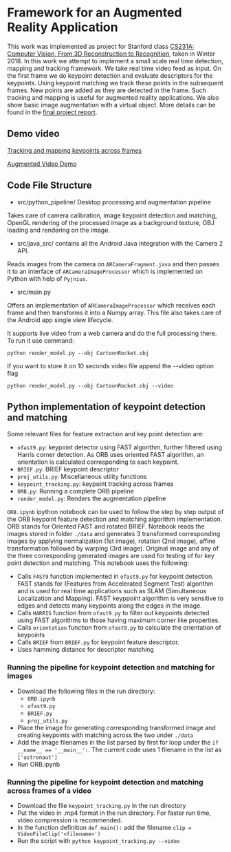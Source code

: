 # Framework for an Augmented Reality Application

This work was implemented as project for Stanford class [CS231A: Computer Vision, From 3D Reconstruction to Recognition](https://web.stanford.edu/class/cs231a/), taken in Winter 2018. In this work we attempt to implement a small scale real time detection,
mapping and tracking framework. We take real time video feed as input.
On the first frame we do keypoint detection and evaluate descriptors for
the keypoints. Using keypoint matching we track these points in the
subsequent frames. New points are added as they are detected in the
frame. Such tracking and mapping is useful for augmented reality
applications. We also show basic image augmentation with a virtual
object. More details can be found in the [final project report](https://github.com/beeRitu/Parallel-Tracking-and-Mapping-PTAM/blob/master/Final_Report.pdf).

## Demo video

[Tracking and mapping keypoints across frames](https://youtu.be/tlSAWjjdVRA) 

[Augmented Video Demo](https://youtu.be/0qT57X_Es4A)

## Code File Structure

* src/python_pipeline/ Desktop processing and augmentation pipeline

Takes care of camera calibration, image keypoint detection and
matching, OpenGL rendering of the processed image as a background
texture, OBJ loading and rendering on the image.

* src/java_src/ contains all the Android Java integration with the
  Camera 2 API.

Reads images from the camera on `ARCameraFragment.java` and then
passes it to an interface of `ARCameraImageProcessor` which is
implemented on Python with help of `Pyjnius`.

* src/main.py

Offers an implementation of `ARCameraImageProcessor` which receives
each frame and then transforms it into a Numpy array. This file also
takes care of the Android app single view lifecycle.

It supports live video from a web camera and do the full
processing there. To run it use command:
```
python render_model.py --obj CartoonRocket.obj
```

If you want to store it on 10 seconds video file append the --video option
flag

```
python render_model.py --obj CartoonRocket.obj --video
```
## Python implementation of keypoint detection and matching

Some relevant files for feature extraction and key point detection are:
- `ofast9.py`: keypoint detector using FAST algorithm, further filtered using Harris corner detection. As ORB uses oriented FAST algorithm, an orientation is calculated corresponding to each keypoint.
- `BRIEF.py`: BRIEF keypoint descriptor
- `proj_utils.py`: Miscellaneous utility functions
- `keypoint_tracking.py`: keypoint tracking across frames
- `ORB.py`: Running a complete  ORB pipeline
- `render_model.py`: Renders the augmentation pipeline

`ORB.ipynb` ipython notebook can be used to follow the step by step output of the ORB keypoint feature detection and matching algorithm implementation. ORB stands for Oriented FAST and rotated BRIEF. Notebook reads the images stored in folder `./data` and generates 3 transformed corresponding images by applying normalization (1st image), rotation (2nd image), affine transformation followed by warping (3rd image). Original image and any of the three corresponding generated images are used for testing of for key point detection and matching. This notebook uses the following:
- Calls `FAST9` function implemented in `ofast9.py` for keypoint detection. FAST stands for (Features from Accelerated Segment Test) algorithm and is used for real time applications such as SLAM (Simultaneous Localization and Mapping). FAST keyppoint algorithm is very sensitive to edges and detects many keypoints along the edges in the image.
- Calls `HARRIS` function from `ofast9.py` to filter out keypoints detected using FAST algorithms to those having maximum corner like properties. 
- Calls `orientation` function from `ofast9.py` to calculate the orientation of keypoints 
- Calls `BRIEF` from `BRIEF.py` for keypoint feature descriptor.
- Uses hamming distance for descriptor matching

### Running the pipeline for keypoint detection and matching for images
* Download the following files in the run directory:
  - `ORB.ipynb`
  - `ofast9.py`
  - `BRIEF.py`
  - `proj_utils.py`
* Place the image for generating corresponding transformed image and creating keypoints with matching across the two under `./data`
* Add the image filenames in the list parsed by first for loop under the `if __name__ == '__main__':`. The current code uses 1 filename in the list as `['astronaut']`
* Run ORB.ipynb 

### Running the pipeline for keypoint detection and matching across frames of a video
* Download the file `keypoint_tracking.py` in the run directory
* Put the video in .mp4 format in the run directory. For faster run time, video compression is recommended.
* In the function definition `def main():` add the filename `clip = VideoFileClip('<filename>')`
* Run the script with `python keypoint_tracking.py --video`
